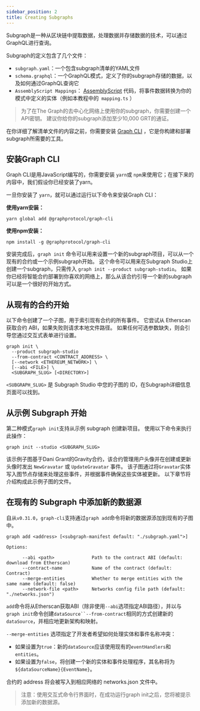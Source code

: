 ```yaml
---
sidebar_position: 2
title: Creating Subgraphs
---
```



Subgraph是一种从区块链中提取数据，处理数据并存储数据的技术，可以通过GraphQL进行查询。

Subgraph的定义包含了几个文件：

- `subgraph.yaml`：一个包含subgraph清单的YAML文件
- `schema.graphql`：一个GraphQL模式，定义了你的subgraph存储的数据，以及如何通过GraphQL查询它
- `AssemblyScript Mappings`： [AssemblyScript](https://github.com/AssemblyScript/assemblyscript) 代码，将事件数据转换为你的模式中定义的实体（例如本教程中的` mapping.ts` ）

> 为了在The Graph的去中心化网络上使用你的subgraph，你需要创建一个API密钥。 建议你给你的subgraph添加至少10,000 GRT的通证。

在你详细了解清单文件的内容之前，你需要安装 [Graph CLI](https://github.com/graphprotocol/graph-cli) ，它是你构建和部署subgraph所需要的工具。

## 安装Graph CLI

Graph CLI是用JavaScript编写的，你需要安装 `yarn`或 `npm`来使用它；在接下来的内容中，我们假设你已经安装了yarn。

一旦你安装了 `yarn`，就可以通过运行以下命令来安装Graph CLI：

**使用yarn安装：**

`yarn global add @graphprotocol/graph-cli`

**使用npm安装：**

`npm install -g @graphprotocol/graph-cli`

安装完成后，`graph init` 命令可以用来设置一个新的subgraph项目，可以从一个现有的合约或一个示例subgraph开始。 这个命令可以用来在Subgraph Studio上创建一个subgraph，只需传入 `graph init --product subgraph-studio`。 如果你已经将智能合约部署到你喜欢的网络上，那么从该合约引导一个新的subgraph可以是一个很好的开始方式。

## 从现有的合约开始

以下命令创建了一个子图，用于索引现有合约的所有事件。 它尝试从 Etherscan 获取合约 ABI，如果失败则请求本地文件路径。 如果任何可选参数缺失，则会引导您通过交互式表单进行设置。

```
graph init \
  --product subgraph-studio
  --from-contract <CONTRACT_ADDRESS> \
  [--network <ETHEREUM_NETWORK>] \
  [--abi <FILE>] \
  <SUBGRAPH_SLUG> [<DIRECTORY>]
```

`<SUBGRAPH_SLUG>` 是 Subgraph Studio 中您的子图的 ID，在Subgraph详细信息页面可以找到。

## 从示例 Subgraph 开始

第二种模式`graph init`支持从示例 subgraph 创建新项目。 使用以下命令来执行此操作：

```
graph init --studio <SUBGRAPH_SLUG>
```

该示例子图基于Dani Grant的Gravity合约，该合约管理用户头像并在创建或更新头像时发出 `NewGravatar` 或 `UpdateGravatar` 事件。 该子图通过将`Gravatar`实体写入图节点存储来处理这些事件，并根据事件确保这些实体被更新。 以下章节将介绍构成此示例子图的文件。

## 在现有的 Subgraph 中添加新的数据源

自从`v0.31.0`，`graph-cli`支持通过`graph add`命令将新的数据源添加到现有的子图中。

```
graph add <address> [<subgraph-manifest default: "./subgraph.yaml">]

Options:

      --abi <path>              Path to the contract ABI (default: download from Etherscan)
      --contract-name           Name of the contract (default: Contract)
      --merge-entities          Whether to merge entities with the same name (default: false)
      --network-file <path>     Networks config file path (default: "./networks.json")
```

`add`命令将从Etherscan获取ABI（除非使用`--abi`选项指定ABI路径），并以与`graph init`命令创建`dataSource``--from-contract`相同的方式创建新的`dataSource`，并相应地更新架构和映射。

`--merge-entities` 选项指定了开发者希望如何处理实体和事件名称冲突：

- 如果设置为`true`：新的`dataSource`应该使用现有的`eventHandlers`和`entities`。
- 如果设置为`false`，将创建一个新的实体和事件处理程序，其名称将为`${dataSourceName}{EventName}`。

合约的 address 将会被写入到相应网络的 networks.json 文件中。

> 注意：使用交互式命令行界面时，在成功运行graph init之后，您将被提示添加新的数据源。